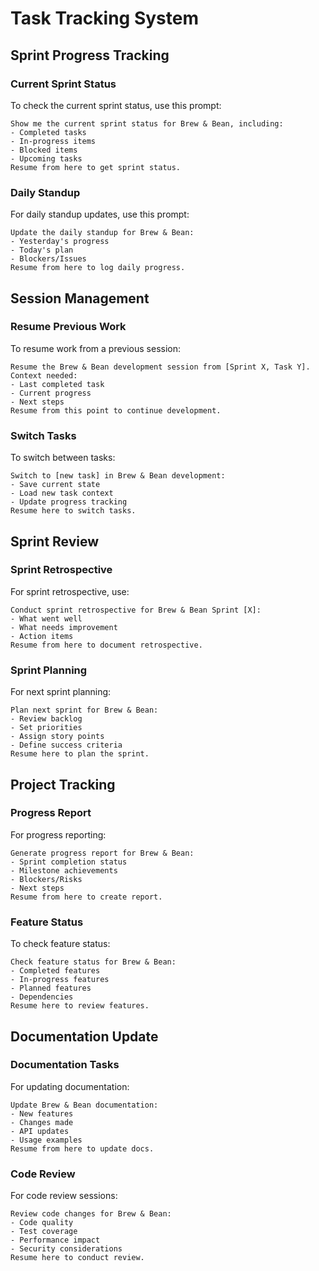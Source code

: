 # Task Tracking System

## Sprint Progress Tracking

### Current Sprint Status

To check the current sprint status, use this prompt:

```prompt
Show me the current sprint status for Brew & Bean, including:
- Completed tasks
- In-progress items
- Blocked items
- Upcoming tasks
Resume from here to get sprint status.
```

### Daily Standup

For daily standup updates, use this prompt:

```prompt
Update the daily standup for Brew & Bean:
- Yesterday's progress
- Today's plan
- Blockers/Issues
Resume from here to log daily progress.
```

## Session Management

### Resume Previous Work

To resume work from a previous session:

```prompt
Resume the Brew & Bean development session from [Sprint X, Task Y].
Context needed:
- Last completed task
- Current progress
- Next steps
Resume from this point to continue development.
```

### Switch Tasks

To switch between tasks:

```prompt
Switch to [new task] in Brew & Bean development:
- Save current state
- Load new task context
- Update progress tracking
Resume here to switch tasks.
```

## Sprint Review

### Sprint Retrospective

For sprint retrospective, use:

```prompt
Conduct sprint retrospective for Brew & Bean Sprint [X]:
- What went well
- What needs improvement
- Action items
Resume from here to document retrospective.
```

### Sprint Planning

For next sprint planning:

```prompt
Plan next sprint for Brew & Bean:
- Review backlog
- Set priorities
- Assign story points
- Define success criteria
Resume here to plan the sprint.
```

## Project Tracking

### Progress Report

For progress reporting:

```prompt
Generate progress report for Brew & Bean:
- Sprint completion status
- Milestone achievements
- Blockers/Risks
- Next steps
Resume from here to create report.
```

### Feature Status

To check feature status:

```prompt
Check feature status for Brew & Bean:
- Completed features
- In-progress features
- Planned features
- Dependencies
Resume here to review features.
```

## Documentation Update

### Documentation Tasks

For updating documentation:

```prompt
Update Brew & Bean documentation:
- New features
- Changes made
- API updates
- Usage examples
Resume from here to update docs.
```

### Code Review

For code review sessions:

```prompt
Review code changes for Brew & Bean:
- Code quality
- Test coverage
- Performance impact
- Security considerations
Resume here to conduct review.
```
